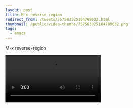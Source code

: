```yaml
---
layout: post
title: M-x reverse-region
redirect_from: /tweets/757503925104709632.html
thumbnail: /public/video-thumbs/757503925104709632.png
tags:
  - emacs
---
```


M-x reverse-region

<video controls autoplay loop>
  <source src="/public/videos/757503925104709632.mp4" type="video/mp4">
    Sorry your browser does not support the video tag, maybe time to upgrade?
</video>

